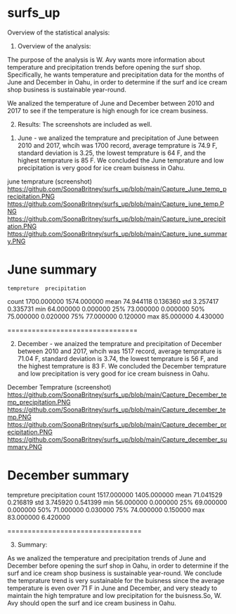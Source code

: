# surfs_up



Overview of the statistical analysis:

1. Overview of the analysis:

The purpose of the analysis is W. Avy wants more information about temperature and precipitation trends before opening the surf shop. Specifically, he wants temperature and precipitation data for the months of June and December in Oahu, in order to determine if the surf and ice cream shop business is sustainable year-round.

We analized the temperature of June and December between 2010 and 2017 to see if the temperature is high enough for ice cream business.

2. Results:
The screenshots are included as well.

1) June - we analized the temprature and precipitation of June between 2010 and 2017, whcih was 1700 record, average temprature is 74.9 F, standard deviation is 3.25, the lowest temprature is 64 F, and the highest temprature is 85 F. We concluded the June temprature and low precipitation is very good for ice cream buisness in Oahu.

june temprature (screenshot)
https://github.com/SoonaBritney/surfs_up/blob/main/Capture_June_temp_precipitation.PNG
https://github.com/SoonaBritney/surfs_up/blob/main/Capture_june_temp.PNG
https://github.com/SoonaBritney/surfs_up/blob/main/Capture_june_precipitation.PNG
https://github.com/SoonaBritney/surfs_up/blob/main/Capture_june_summary.PNG



June summary
=================================

	tempreture	precipitation
count	1700.000000	1574.000000
mean	74.944118	0.136360
std	3.257417	0.335731
min	64.000000	0.000000
25%	73.000000	0.000000
50%	75.000000	0.020000
75%	77.000000	0.120000
max	85.000000	4.430000

================================

2) December - we anaized the temprature and precipitation of December between 2010 and 2017, whcih was 1517 record, average temprature is 71.04 F, standard deviation is 3.74, the lowest temprature is 56 F, and the highest temprature is 83 F. We concluded the December temprature and low precipitation is very good for ice cream buisness in Oahu.

December Temprature (screenshot)
https://github.com/SoonaBritney/surfs_up/blob/main/Capture_December_temp_precipitation.PNG
https://github.com/SoonaBritney/surfs_up/blob/main/Capture_december_temp.PNG
https://github.com/SoonaBritney/surfs_up/blob/main/Capture_december_precipitation.PNG
https://github.com/SoonaBritney/surfs_up/blob/main/Capture_december_summary.PNG



December  summary
=================================

tempreture	precipitation
count	1517.000000	1405.000000
mean	71.041529	0.216819
std	3.745920	0.541399
min	56.000000	0.000000
25%	69.000000	0.000000
50%	71.000000	0.030000
75%	74.000000	0.150000
max	83.000000	6.420000

=================================


3. Summary:

As we analized the temperature and precipitation trends of June and December before opening the surf shop in Oahu, in order to determine if the surf and ice cream shop business is sustainable year-round. We conclude the temprature trend is very sustainable for the buisness since the average temperature is even over 71 F in June and December, and very steady to maintain the high temprature and low precipitation for the buisness.So, W. Avy should open the surf and ice cream business in Oahu.  

